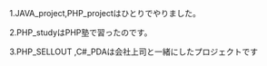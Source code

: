 1.JAVA_project,PHP_projectはひとりでやりました。

2.PHP_studyはPHP塾で習ったのです。

3.PHP_SELLOUT ,C#_PDAは会社上司と一緒にしたプロジェクトです
